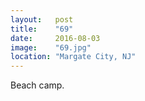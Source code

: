 ```yaml
---
layout:   post
title:    "69"
date:     2016-08-03
image:    "69.jpg"
location: "Margate City, NJ"
---
```


Beach camp.
